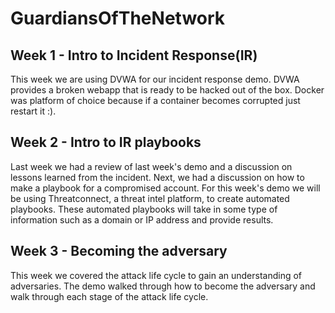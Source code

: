 # GuardiansOfTheNetwork

## Week 1 - Intro to Incident Response(IR)
This week we are using DVWA for our incident response demo. DVWA provides a broken webapp that is ready to be hacked out of the box. Docker was platform of choice because if a container becomes corrupted just restart it :).

## Week 2 - Intro to IR playbooks
Last week we had a review of last week's demo and a discussion on lessons learned from the incident. Next, we had a discussion on how to make a playbook for a compromised account. For this week's demo we will be using Threatconnect, a threat intel platform, to create automated playbooks. These automated playbooks will take in some type of information such as a domain or IP address and provide results.

## Week 3 - Becoming the adversary
This week we covered the attack life cycle to gain an understanding of adversaries. The demo walked through how to become the adversary and walk through each stage of the attack life cycle.